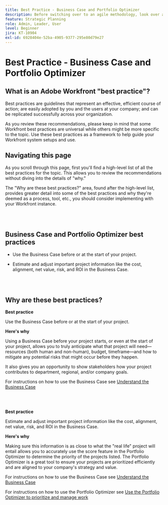 ```yaml
---
title: Best Practice - Business Case and Portfolio Optimizer
description: Before switching over to an agile methodology, look over a few pieces of advice and questions to ask.
feature: Strategic Planning
role: Admin, Leader, User
level: Beginner
jira: KT-10904
exl-id: 6928404e-52ba-4905-9377-295e80d79e27
---
```

# Best Practice - Business Case and Portfolio Optimizer

## What is an Adobe Workfront "best practice"? 

Best practices are guidelines that represent an effective, efficient course of action; are easily adopted by you and the users at your company; and can be replicated successfully across your organization. 

As you review these recommendations, please keep in mind that some Workfront best practices are universal while others might be more specific to the topic. Use these best practices as a framework to help guide your Workfront system setups and use.

## Navigating this page 

As you scroll through this page, first you'll find a high-level list of all the best practices for the topic. This allows you to review the recommendations without diving into the details of "why." 

The "Why are these best practices?" area, found after the high-level list, provides greater detail into some of the best practices and why they're deemed as a process, tool, etc., you should consider implementing with your Workfront instance. 

</br>
</br>

## Business Case and Portfolio Optimizer best practices 

* Use the Business Case before or at the start of your project.

* Estimate and adjust important project information like the cost, alignment, net value, risk, and ROI in the Business Case.

</br>
</br>

## Why are these best practices? 

**Best practice**

Use the Business Case before or at the start of your project.

**Here's why**
 
Using a Business Case before your project starts, or even at the start of your project, allows you to truly anticipate what that project will need—resources (both human and non-human), budget, timeframe—and how to mitigate any potential risks that might occur before they happen.  

It also gives you an opportunity to show stakeholders how your project contributes to department, regional, and/or company goals. 

For instructions on how to use the Business Case see [Understand the Business Case](https://experienceleague.adobe.com/docs/workfront-learn/tutorials-workfront/manage-work/portfolios/introduction-to-the-business-case.html)

</br>
</br>

**Best practice**
 
Estimate and adjust important project information like the cost, alignment, net value, risk, and ROI in the Business Case.

**Here's why**

Making sure this information is as close to what the "real life" project will entail allows you to accurately use the score feature in the Portfolio Optimizer to determine the priority of the projects listed. The Portfolio Optimizer is a great tool to ensure your projects are prioritized efficiently and are aligned to your company's strategy and value.

For instructions on how to use the Business Case see [Understand the Business Case](https://experienceleague.adobe.com/docs/workfront-learn/tutorials-workfront/manage-work/portfolios/introduction-to-the-business-case.html)

For instructions on how to use the Portfolio Optimizer see [Use the Portfolio Optimizer to prioritize and manage work](https://experienceleague.adobe.com/docs/workfront-learn/tutorials-workfront/manage-work/portfolios/prioritize-and-manage-work-with-portfolios.html)
 